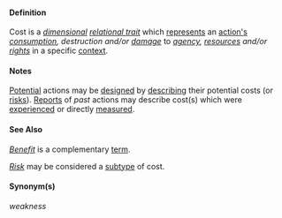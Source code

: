 #### Definition

Cost is a *[dimensional](https://github.com/gcassel/Modular-Organization-Terminology/blob/master/terms/dimension.md) [relational trait](https://github.com/gcassel/Modular-Organization-Terminology/blob/master/compound-terms/relational-trait.md)* which [represents](https://github.com/gcassel/Modular-Organization-Terminology/blob/master/terms/represent.md) an [action's](https://github.com/gcassel/Modular-Organization-Terminology/blob/master/terms/act.md) *[consumption](https://github.com/gcassel/Modular-Organization-Terminology/blob/master/terms/consume.md), destruction and/or [damage](https://github.com/gcassel/Modular-Organization-Terminology/blob/master/terms/damage.md)* to *[agency](https://github.com/gcassel/Modular-Organization-Terminology/blob/master/terms/agency.md), [resources](https://github.com/gcassel/Modular-Organization-Terminology/blob/master/terms/resource.md) and/or [rights](https://github.com/gcassel/Modular-Organization-Terminology/blob/master/terms/right.md)* in a specific [context](https://github.com/gcassel/Modular-Organization-Terminology/blob/master/terms/context.md).

#### Notes

[Potential](https://github.com/gcassel/Modular-Organization-Terminology/blob/master/terms/potential.md) actions may be [designed](https://github.com/gcassel/Modular-Organization-Terminology/blob/master/terms/design.md) by [describing](https://github.com/gcassel/Modular-Organization-Terminology/blob/master/terms/describe.md) their potential costs (or [risks](https://github.com/gcassel/Modular-Organization-Terminology/blob/master/terms/risk.md)). [Reports](https://github.com/gcassel/Modular-Organization-Terminology/blob/master/terms/report.md) of *past* actions may describe cost(s) which were [experienced](https://github.com/gcassel/Modular-Organization-Terminology/blob/master/terms/experience.md) or directly [measured](https://github.com/gcassel/Modular-Organization-Terminology/blob/master/terms/measure.md).

#### See Also

*[Benefit](https://github.com/gcassel/Modular-Organization-Terminology/blob/master/terms/benefit.md)* is a complementary [term](https://github.com/gcassel/Modular-Organization-Terminology/blob/master/terms/term.md).

*[Risk](https://github.com/gcassel/Modular-Organization-Terminology/blob/master/terms/risk.md)* may be considered a [subtype](https://github.com/gcassel/Modular-Organization-Terminology/blob/master/terms/subtype.md) of cost.

#### Synonym(s)

*weakness* 
